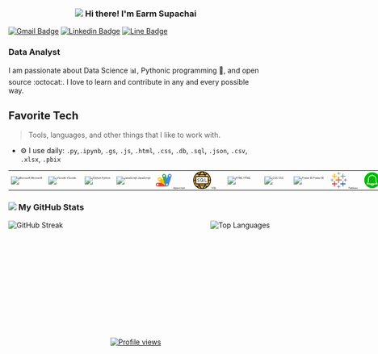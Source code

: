 <!-- Heading -->
<h3 align="center"><img src = "https://raw.githubusercontent.com/MartinHeinz/MartinHeinz/master/wave.gif" width = 30px> Hi there! I'm Earm Supachai</h3>

<!-- contact -->
[![Gmail Badge](https://img.shields.io/badge/-supachairatchakoo@gmail.com-c14438?style=flat&logo=Gmail&logoColor=white)](mailto:supachairatchakoo@gmail.com "Connect via Email") 
[![Linkedin Badge](https://img.shields.io/badge/-SUPACHAI%20RATCHAKOO-0072b1?style=flat&logo=Linkedin&logoColor=white)](https://www.linkedin.com/in/supachai-ratchakoo-7b969a2a3?utm_source=share&utm_campaign=share_via&utm_content=profile&utm_medium=android_app "Connect on LinkedIn") 
[![Line Badge](https://img.shields.io/badge/earmearm-00C300?style=lat&logo=line&logoColor=white)](https://line.me/ti/p/mFk6933tmb "Contact on Line")



### Data Analyst
I am passionate about Data Science 📊, Pythonic programming 🐍, and open source :octocat:. I love to learn and contribute in any and every possible way.


<!-- Skill Views -->

 <div>
<h2 align="left" id="macropower-tech">Favorite Tech</h2>

> Tools, languages, and other things that I like to work with.
- ⚙️ I use daily: `.py`,`.ipynb`, `.gs`, `.js`, `.html`, `.css`, `.db`, `.sql`, `.json`, `.csv`, `.xlsx`, `.pbix`
</div>

<!-- Skill Table -->

<div>
  <table style="border: 0px; width: 768px; font-size: 5px;">
    <tr>
<td align="center" width="96">
  <img src="https://img.icons8.com/color/48/000000/microsoft.png" width="35" height="35" alt="Microsoft" />
  Microsoft
</td>
      <td align="center" width="96">
        <img src="https://img.icons8.com/color/48/000000/visual-studio-code-2019.png" width="35" height="35" alt="VScode" />
        VScode
      </td>
      <td align="center" width="96">
        <img src="https://img.icons8.com/color/48/000000/python.png" width="35" height="35" alt="Python" />
        Python
      </td>
      <td align="center" width="96">
        <img src="https://img.icons8.com/color/96/000000/javascript.png" width="35" height="35" alt="JavaScript" />
        JavaScript
      </td>
      <td align="center" width="96">
        <img src="Google_Apps_Script.png" width="35" height="35" alt="Appscript" />
        Appscript
      </td>
      <td align="center" width="96">
        <img src="SQL.png" width="35" height="35" alt="SQL" />
       SQL
      </td>
      <td align="center" width="96">
        <img src="https://img.icons8.com/color/48/000000/html-5.png" width="35" height="35" alt="HTML" />
        HTML
      </td>
      <td align="center" width="96">
        <img src="https://img.icons8.com/color/48/000000/css3.png" width="35" height="35" alt="CSS" />
        CSS
      </td>
      <td align="center" width="96">
        <img src="https://img.icons8.com/color/48/000000/power-bi.png" width="35" height="35" alt="Power BI" />
        Power BI
      </td>
      <td align="center" width="96">
        <img src="Tableau.png" width="35" height="35" alt="Tableau" />
        Tableau
      </td>
      <td align="center" width="96">
        <img src="Line_notify.png" width="35" height="35" alt="Line Notify" />
      Line Notify
      </td>
    </tr>
  </table>
</div>



<!-- My GitHub -->
### <img src="https://i.pinimg.com/originals/65/c4/f4/65c4f452571be1261e9c623f7da488ac.gif" width="18px"> My GitHub Stats 

<div style="display: flex;">
    <img src="https://github-readme-streak-stats.herokuapp.com?user=su-pa-chai&theme=dark&hide_border=true&border_radius=14" alt="GitHub Streak"   width="400px" height="192px"/>
    <img src="https://github-readme-stats.vercel.app/api/top-langs/?username=su-pa-chai&layout=compact&theme=dark&hide_border=true&border_radius=8" alt="Top Languages"  width="400px" height="192px"/>
</div>


<!-- Profile Views -->

<div align="center" style="margin: 40px;">
  <a href="https://github.com/su-pa-chai/">
    <img width="123px" src="https://komarev.com/ghpvc/?username=su-pa-chai&label=Profile%20views&color=DE002D&style=flat" alt="Profile views" />
  </a>
</div>

<!-- THE END -->



<!--
**su-pa-chai/su-pa-chai** is a ✨ _special_ ✨ repository because its `README.md` (this file) appears on your GitHub profile.

Here are some ideas to get you started:

- 🔭 I’m currently working on ...
- 🌱 I’m currently learning ...
- 👯 I’m looking to collaborate on ...
- 🤔 I’m looking for help with ...
- 💬 Ask me about ...
- 📫 How to reach me: ...
- 😄 Pronouns: ...
- ⚡ Fun fact: ...
-->
